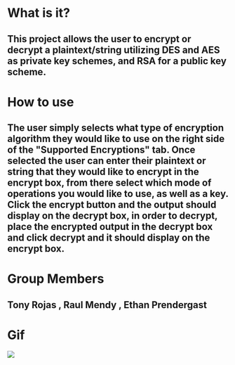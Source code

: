 # What is it?
## This project allows the user to encrypt or decrypt a plaintext/string utilizing DES and AES as private key schemes, and RSA for a public key scheme.

# How to use
## The user simply selects what type of encryption algorithm they would like to use on the right side of the "Supported Encryptions" tab. Once selected the user can enter their plaintext or string that they would like to encrypt in the encrypt box, from there select which mode of operations you would like to use, as well as a key. Click the encrypt button and the output should display on the decrypt box, in order to decrypt, place the encrypted output in the decrypt box and click decrypt and it should display on the encrypt box.

# Group Members
## Tony Rojas , Raul Mendy , Ethan Prendergast

# Gif
![](https://github.com/CIS-Prooject/Animation.gif)
